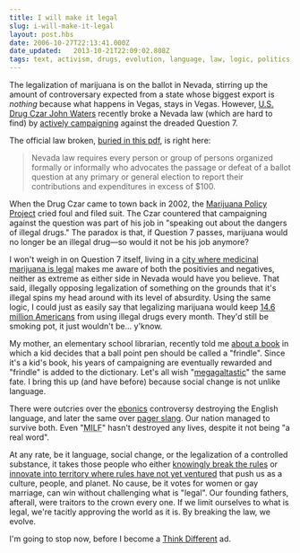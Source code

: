 ```yaml
---
title: I will make it legal
slug: i-will-make-it-legal
layout: post.hbs
date: 2006-10-27T22:13:41.000Z
date_updated:   2013-10-21T22:09:02.808Z
tags: text, activism, drugs, evolution, language, law, logic, politics
---
```


The legalization of marijuana is on the ballot in Nevada, stirring up the amount of controversary expected from a state whose biggest export is <em>nothing</em> because what happens in Vegas, stays in Vegas. However, <a href="http://www.whitehousedrugpolicy.gov/about/director_bio.html" title="His bio on WhiteHouseDrugPolicy.gov">U.S. Drug Czar John Waters</a> recently broke a Nevada law (which are hard to find) by <a href="http://washingtontimes.com/national/20061012-105326-4904r.htm" title="'Drug czar visits two states to slam pro-pot initiatives' on Washington Times">actively campaigning</a> against the dreaded Question 7.<!--more-->

The official law broken, <a href="http://sos.state.nv.us/nvelection/int_ref/IRGUIDE2006.pdf" title="Nevada's Initiative Guide">buried in this pdf</a>, is right here:
<blockquote>Nevada law requires every person or group of persons organized formally or informally who advocates the passage or defeat of a ballot question at any primary or general election to report their contributions and expenditures in excess of $100.</blockquote>
When the Drug Czar came to town back in 2002, the <a href="http://www.mpp.org/" title="MPP.org">Marijuana Policy Project</a> cried foul and filed suit. The Czar countered that campaigning against the question was part of his job in "speaking out about the dangers of illegal drugs." The paradox is that, if Question 7 passes, marijuana would no longer be an illegal drug&mdash;so would it not be his job anymore?

I won't weigh in on Question 7 itself, living in a <a href="http://www.drugpolicy.org/news/111705sfmcds.cfm" title="The skinny from Drug Policy Alliance">city where medicinal marijuana is legal</a> makes me aware of both the positivies and negatives, neither as extreme as either side in Nevada would have you believe. That said, illegally opposing legalization of something on the grounds that it's illegal spins my head around with its level of absurdity. Using the same logic, I could just as easily say that legalizing marijuana would keep <a href="http://www.nida.nih.gov/Infofacts/marijuana.html" title="Statistics from the National Institute on Drug Abuse">14.6 million Americans</a> from using illegal drugs every month. They'd still be smoking pot, it just wouldn't be... y'know.

My mother, an elementary school librarian, recently told me <a href="http://www.amazon.com/Frindle-Andrew-Clements/dp/0689818769/" title="'Frindle' by Andrew Clements">about a book</a> in which a kid decides that a ball point pen should be called a "frindle". Since it's a kid's book, his years of campaigning are eventually rewarded and "frindle" is added to the dictionary. Let's all wish "<a href="http://www.zefrank.com/theshow/archives/2006/10/101906.html#" title="zefrank's 'The Show'">megagaltastic</a>" the same fate. I bring this up (and have before) because social change is not unlike language.

There were outcries over the <a href="http://www.stanford.edu/~rickford/ebonics/SJMN-OpEd.html" title="SJMN OpEd on the Oakland Ebonics decision">ebonics</a> controversy destroying the English language, and later the same over <a href="http://www.urbandictionary.com/define.php?term=256" title="'256' in the Urban Dictionary">pager slang</a>. Our nation managed to survive both. Even "<acronym title="Actually, let's not spell that out...">MILF</acronym>" hasn't destroyed any lives, despite it not being "a real word".

At any rate, be it language, social change, or the legalization of a controlled substance, it takes those people who either <a href="http://www.rosaparks.org/" title="RosaParks.org">knowingly break the rules</a> or <a href="http://www.napster.com/" title="Napster, now a shadow of its former self">innovate into territory where rules have not yet ventured</a> that push us as a culture, people, and planet. No cause, be it votes for women or gay marriage, can win without challenging what is "legal". Our founding fathers, afterall, were traitors to the crown every one. If we limit ourselves to what is legal, we're tacitly approving the world as it is. By breaking the law, we evolve.

I'm going to stop now, before I become a <a href="http://www.youtube.com/watch?v=No1MxAnHuJM" title="The Apple ad on YouTube, illegally">Think Different</a> ad.
